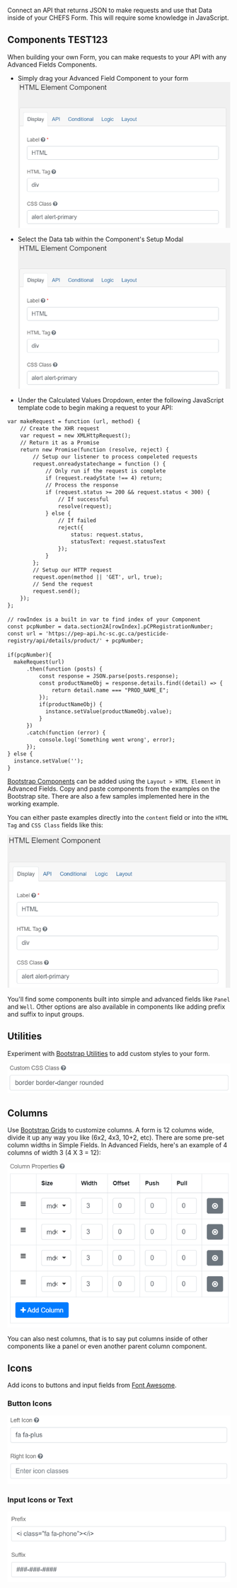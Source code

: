 Connect an API that returns JSON to make requests and use that Data inside of your CHEFS Form. This will require some knowledge in JavaScript.

## Components TEST123

When building your own Form, you can make requests to your API with any Advanced Fields Components. 

- Simply drag your Advanced Field Component to your form
![HTML Tag: div, CSS Class: alert alert-primary](images/bs_alert_example.png)

- Select the Data tab within the Component's Setup Modal
![HTML Tag: div, CSS Class: alert alert-primary](images/bs_alert_example.png)

- Under the Calculated Values Dropdown, enter the following JavaScript template code to begin making a request to your API:
```
var makeRequest = function (url, method) {
    // Create the XHR request
    var request = new XMLHttpRequest();
    // Return it as a Promise
    return new Promise(function (resolve, reject) {
        // Setup our listener to process compeleted requests
        request.onreadystatechange = function () {
            // Only run if the request is complete
            if (request.readyState !== 4) return;
            // Process the response
            if (request.status >= 200 && request.status < 300) {
                // If successful
                resolve(request);
            } else {
                // If failed
                reject({
                    status: request.status,
                    statusText: request.statusText
                });
            }
        };
        // Setup our HTTP request
        request.open(method || 'GET', url, true);
        // Send the request
        request.send();
    });
};

// rowIndex is a built in var to find index of your Component
const pcpNumber = data.section2A[rowIndex].pCPRegistrationNumber;
const url = 'https://pep-api.hc-sc.gc.ca/pesticide-registry/api/details/product/' + pcpNumber;

if(pcpNumber){
  makeRequest(url)
      .then(function (posts) {
          const response = JSON.parse(posts.response);
          const productNameObj = response.details.find((detail) => {
              return detail.name === "PROD_NAME_E";
          });
          if(productNameObj) {
            instance.setValue(productNameObj.value);
          }
      })
      .catch(function (error) {
          console.log('Something went wrong', error);
      });
} else {
  instance.setValue('');
}
```


[Bootstrap Components](https://getbootstrap.com/docs/4.5/components/) can be added using the `Layout > HTML Element` in Advanced Fields. Copy and paste components from the examples on the Bootstrap site. There are also a few samples implemented here in the working example.

You can either paste examples directly into the `content` field or into the `HTML Tag` and `CSS Class` fields like this:

![HTML Tag: div, CSS Class: alert alert-primary](images/bs_alert_example.png)

You'll find some components built into simple and advanced fields like `Panel` and `Well`. Other options are also available in components like adding prefix and suffix to input groups.

## Utilities
Experiment with [Bootstrap Utilities](https://getbootstrap.com/docs/4.0/utilities/) to add custom styles to your form.

![Custom CSS Class: border border-danger rounded](images/bs_utilities.png)

## Columns
Use [Bootstrap Grids](https://getbootstrap.com/docs/4.0/layout/grid/) to customize columns. A form is 12 columns wide, divide it up any way you like (6x2, 4x3, 10+2, etc). There are some pre-set column widths in Simple Fields. In Advanced Fields, here's an example of 4 columns of width 3 (4 X 3 = 12):

![Settings for 4 columns of width 3](images/bs_columns.png)

You can also nest columns, that is to say put columns inside of other components like a panel or even another parent column component.

## Icons
Add icons to buttons and input fields from [Font Awesome](https://fontawesome.com/v4.7.0/icons/).

### Button Icons
![](images/bs_icons.png)

### Input Icons or Text
![](images/bs_prefix_suffix.png)





